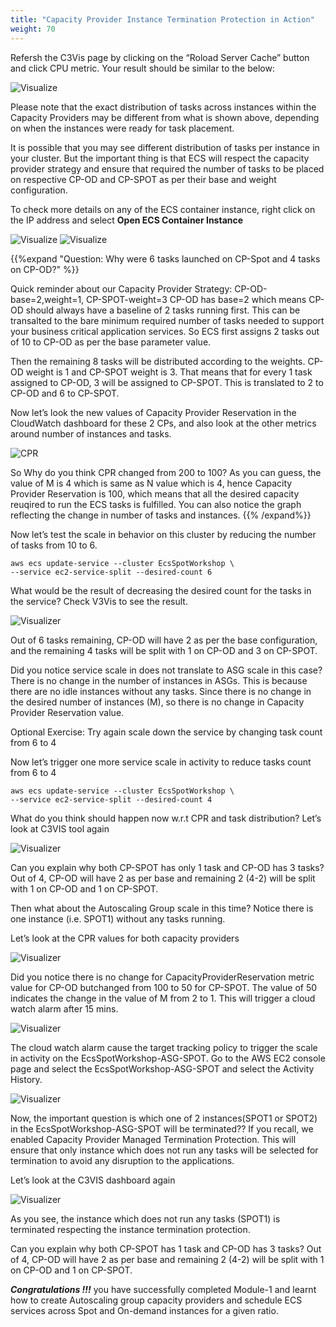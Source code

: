 ```yaml
---
title: "Capacity Provider Instance Termination Protection in Action"
weight: 70
---
```



Refersh the C3Vis page by clicking on the “Roload Server Cache” button and click CPU metric. Your result should be similar to the below:

![Visualize](/images/ecs-spot-capacity-providers/cp13.png)

Please note that the exact distribution of tasks across instances within the Capacity Providers may be different from what is shown above, depending on when the instances were ready for task placement. 

It is possible that you may see different distribution of tasks per instance in your cluster. But the important thing is that ECS will respect the capacity provider strategy and ensure that required the number of tasks to be placed on respective CP-OD and CP-SPOT as per their base and weight configuration.

To check more details on any of the ECS container instance, right click on the IP address and select **Open ECS Container Instance**

![Visualize](/images/ecs-spot-capacity-providers/cp16.png)
![Visualize](/images/ecs-spot-capacity-providers/cp17.png)


{{%expand "Question: Why were 6 tasks launched on CP-Spot and 4 tasks on CP-OD?" %}}


Quick reminder about our Capacity Provider Strategy: CP-OD-base=2,weight=1, CP-SPOT-weight=3
CP-OD has base=2 which means CP-OD should always have a baseline of 2 tasks running first. This can be transalted to the bare minimum required number of tasks needed to support your business critical application services. So ECS first assigns 2 tasks out of 10 to CP-OD as per the base parameter value.

Then the remaining 8 tasks will be distributed according to the weights. CP-OD weight is 1 and CP-SPOT weight is 3. That means that for every 1 task assigned to CP-OD, 3 will be assigned to CP-SPOT. This is translated to 2 to CP-OD and 6 to CP-SPOT.

Now let’s look the new values of Capacity Provider Reservation in the CloudWatch dashboard for these 2 CPs, and also look at the other metrics around number of instances and tasks.

![CPR](/images/ecs-spot-capacity-providers/cp24.png)

So Why do you think CPR changed from 200 to 100?  As you can guess, the value of M is 4 which is same as N value which is 4, hence Capacity Provider Reservation is 100, which means that all the desired capacity reuqired to run the ECS tasks is fulfilled. You can also notice the graph reflecting the change in number of tasks and instances.
{{% /expand%}}

Now let’s test the scale in behavior on this cluster by reducing the number of tasks from 10 to 6.

```base
aws ecs update-service --cluster EcsSpotWorkshop \
--service ec2-service-split --desired-count 6
```

What would be the result of decreasing the desired count for the tasks in the service? Check V3Vis to see the result.

![Visualizer](/images/ecs-spot-capacity-providers/cp25.png)

Out of 6 tasks remaining, CP-OD will have 2 as per the base configuration, and the remaining 4 tasks will be split with 1 on CP-OD and 3 on CP-SPOT. 

Did you notice service scale in does not translate to ASG scale in this case? There is no change in the number of instances in ASGs. This is because there are no idle instances without any tasks. Since there is no change in the desired number of instances (M), so there is no change in Capacity Provider Reservation value.


Optional Exercise:
Try again scale down the service by changing task count from 6 to 4

Now let’s trigger one more service scale in activity to reduce tasks count from 6 to 4

```
aws ecs update-service --cluster EcsSpotWorkshop \
--service ec2-service-split --desired-count 4
```

What do you think should happen now w.r.t CPR and task distribution? Let’s look at C3VIS tool again

![Visualizer](/images/ecs-spot-capacity-providers/cp27.png)

Can you explain why both CP-SPOT has only 1 task and CP-OD has 3 tasks?
Out of 4, CP-OD will have 2 as per base and remaining 2 (4-2) will be split with 1 on CP-OD and 1 on CP-SPOT. 

Then what about the Autoscaling Group scale in this time? Notice there is one instance (i.e. SPOT1) without any tasks running.  

Let’s look at the CPR values for both capacity providers

![Visualizer](/images/ecs-spot-capacity-providers/cp28.png)

Did you notice there is no change for CapacityProviderReservation metric value for CP-OD butchanged from 100 to 50 for CP-SPOT. The value of 50 indicates the change in the value of M from 2 to 1.  This will trigger a cloud watch alarm after 15 mins.

![Visualizer](/images/ecs-spot-capacity-providers/cp38.png)

The cloud watch alarm  cause the target tracking policy to trigger the scale in activity on the EcsSpotWorkshop-ASG-SPOT. Go to the AWS EC2 console page and select the EcsSpotWorkshop-ASG-SPOT and select the Activity History.

![Visualizer](/images/ecs-spot-capacity-providers/cp40.png)


Now, the important question is which one of 2 instances(SPOT1 or SPOT2) in the EcsSpotWorkshop-ASG-SPOT will be terminated?? If you recall, we enabled Capacity Provider Managed Termination Protection. This will ensure that only instance which does not run any tasks will be selected for termination to avoid any disruption to the applications.

Let’s look at the C3VIS dashboard again

![Visualizer](/images/ecs-spot-capacity-providers/cp43.png)

As you see, the instance which does not run any tasks (SPOT1) is terminated respecting the instance termination protection.

Can you explain why both CP-SPOT has 1 task and CP-OD has 3 tasks?
Out of 4, CP-OD will have 2 as per base and remaining 2 (4-2) will be split with 1 on CP-OD and 1 on CP-SPOT. 

***Congratulations !!!*** you have successfully completed Module-1 and learnt how to create Autoscaling group capacity providers and schedule ECS services across Spot and On-demand instances for a given ratio.
